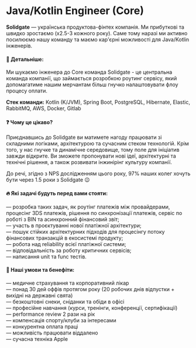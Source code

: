 ## <h1> Java/Kotlin Engineer (Core) </h1> 
<b>Solidgate</b> — українська продуктова-фінтех компанія. Ми прибуткові та швидко зростаємо (x2.5-3 кожного року). Саме тому наразі ми активно посилюємо нашу команду та маємо кар'єрні можливості для Java/Kotlin інженерів.

#### &#128205; Детальніше:
<p> Ми шукаємо інженера до Core команда Solidgate - це центральна команда компанії, що займається розробкою роутинг сервісу, який допомагатиме нашим мерчантам більш гнучко налаштовувати флоу процесу оплати. </p>
<p><b> Стек команди:</b> Kotlin (K/JVM), Spring Boot, PostgreSQL, Hibernate, Elastic, RabbitMQ, AWS, Docker, Gitlab </p>

#### &#10067; Чому це цікаво?
<p> Приєднавшись до Solidgate ви матимете нагоду працювати зі складними логіками, архітектурою та сучасним стеком технологій. Крім того, у нас гнучке та динамічне середовище, тому поле для ініціатив завжди відкрите. Ви зможете пропонувати нові ідеї, архітектурні та технічні рішення, а також розвивати інжинірінг культуру компанії. </p>

<p> До речі, згідно з NPS дослідженням цього року, 97% наших колег хочуть бути через 1.5 роки з Solidgate 😉 <p>

#### &#128293; Які задачі будуть перед вами стояти:
— розробка таких задач, як роутінг платежів між провайдерами, процесінг 3DS платежів, рішення по синхронізації платежів, сервіс по роботі з BIN та асинхронний фінансовий звіт;<br>
— участь в проєктуванні нової платіжної архітектури;<br>
— пошук стійких архітектурних підходів для процесінгу потоку фінансових транзакцій в екосистемі продукту;<br>
— робота над reliability всієї платіжної системи;<br>
— відповідальність за роботу критичних сервісів;<br>
— написання unit та func тестів.<br>

#### &#129321; Наші умови та бенефіти:
— медичне страхування та корпоративний лікар<br>
— понад 30 дей оффів протягом року (20 робочих днів відпустки + вихідні на державні свята)<br>
— безкоштовні снеки, сніданки та обіди в офісі<br>
— професійне навчання (курси, тренінги, конференції, сертифікації)<br>
— performance review 2 рази на рік<br>
— компенсація спорту/клуби за інтересами<br>
— конкурентна оплата праці<br>
— можливість працювати віддалено<br>
— сучасна техніка Apple<br>
